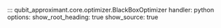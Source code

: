 ::: qubit_approximant.core.optimizer.BlackBoxOptimizer
    handler: python
    options:
      show_root_heading: true
      show_source: true
